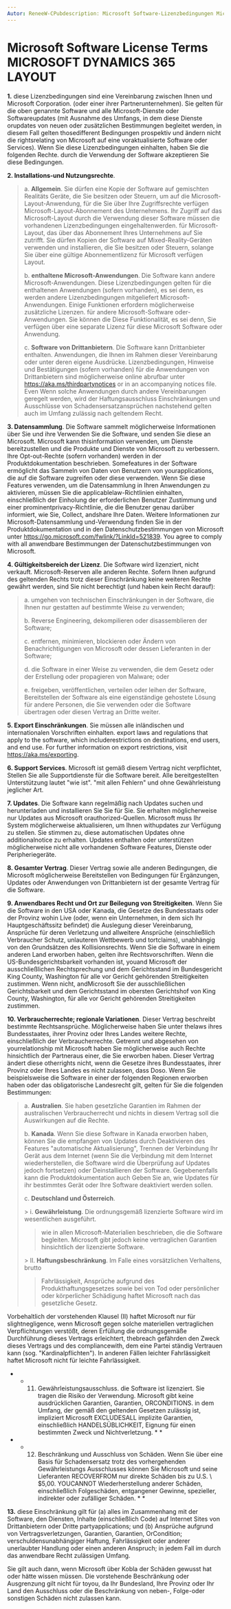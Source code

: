 ```yaml
---
Autor: ReneeW-CPubdescription: Microsoft Software-Lizenzbedingungen Microsoft Dynamics 365 LAYOUTms. Author: renwems. Date: 09/24/2018ms. Service: CRM-onlinems. Topic: articleTitle: Microsoft Software-Lizenzbedingungen Microsoft Dynamics 365-Layout-robots: noindex, nofollow
---
```


Microsoft Software License Terms<br>MICROSOFT DYNAMICS 365 LAYOUT
=================================================================

**1.** diese Lizenzbedingungen sind eine Vereinbarung zwischen Ihnen und Microsoft Corporation.
(oder einer ihrer Partnerunternehmen). Sie gelten für die oben genannte Software und alle
Microsoft-Dienste oder Softwareupdates (mit Ausnahme des Umfangs, in dem diese Dienste orupdates von neuen oder zusätzlichen Bestimmungen begleitet werden, in diesem Fall gelten thosedifferent Bedingungen prospektiv und ändern nicht die rightsrelating von Microsoft auf eine voraktualisierte Software oder Services). Wenn Sie diese Lizenzbedingungen einhalten, haben Sie die folgenden Rechte. durch die Verwendung der Software akzeptieren Sie diese Bedingungen.

**2. Installations-und Nutzungsrechte**.

>   a. **Allgemein**. Sie dürfen eine Kopie der Software auf gemischten
>   Realitäts Geräte, die Sie besitzen oder Steuern, um auf die
>   Microsoft-Layout-Anwendung, für die Sie über Ihre Zugriffsrechte verfügen
>   Microsoft-Layout-Abonnement des Unternehmens. Ihr Zugriff auf das Microsoft-Layout
>   durch die Verwendung dieser Software müssen die vorhandenen Lizenzbedingungen eingehaltenwerden.
>   für Microsoft-Layout, das über das Abonnement Ihres Unternehmens auf Sie zutrifft.
>   Sie dürfen Kopien der Software auf Mixed-Reality-Geräten verwenden und installieren, die Sie
>   besitzen oder Steuern, solange Sie über eine gültige Abonnementlizenz für Microsoft verfügen
>   Layout.
>
>   b. **enthaltene Microsoft-Anwendungen**. Die Software kann andere
>   Microsoft-Anwendungen. Diese Lizenzbedingungen gelten für die enthaltenen
>   Anwendungen (sofern vorhanden), es sei denn, es werden andere Lizenzbedingungen mitgeliefert
>   Microsoft-Anwendungen. Einige Funktionen erfordern möglicherweise zusätzliche Lizenzen.
>   für andere Microsoft-Software oder-Anwendungen. Sie können die
>   Diese Funktionalität, es sei denn, Sie verfügen über eine separate Lizenz für diese Microsoft
>   Software oder Anwendung.
>
>   c. **Software von Drittanbietern**. Die Software kann Drittanbieter enthalten.
>   Anwendungen, die Ihnen im Rahmen dieser Vereinbarung oder unter deren
>   eigene Ausdrücke. Lizenzbedingungen, Hinweise und Bestätigungen (sofern vorhanden) für die
>   Anwendungen von Drittanbietern sind möglicherweise online abrufbar unter
>   <https://aka.ms/thirdpartynotices> or in an accompanying notices file. Even
>   Wenn solche Anwendungen durch andere Vereinbarungen geregelt werden, wird der Haftungsausschluss
>   Einschränkungen und Ausschlüsse von Schadensersatzansprüchen nachstehend gelten auch im Umfang
>   zulässig nach geltendem Recht.

**3. Datensammlung**. Die Software sammelt möglicherweise Informationen über Sie und ihre
Verwenden Sie die Software, und senden Sie diese an Microsoft. Microsoft kann thisinformation verwenden, um Dienste bereitzustellen und die Produkte und Dienste von Microsoft zu verbessern. Ihre Opt-out-Rechte (sofern vorhanden) werden in der Produktdokumentation beschrieben. Somefeatures in der Software ermöglicht das Sammeln von Daten von Benutzern von yourapplications, die auf die Software zugreifen oder diese verwenden. Wenn Sie diese Features verwenden, um die Datensammlung in Ihren Anwendungen zu aktivieren, müssen Sie die applicablelaw-Richtlinien einhalten, einschließlich der Einholung der erforderlichen Benutzer Zustimmung und einer prominentprivacy-Richtlinie, die die Benutzer genau darüber informiert, wie Sie, Collect, andshare Ihre Daten. Weitere Informationen zur Microsoft-Datensammlung und-Verwendung finden Sie in der Produktdokumentation und in den Datenschutzbestimmungen von Microsoft unter
<https://go.microsoft.com/fwlink/?LinkId=521839>. You agree to comply with all
anwendbare Bestimmungen der Datenschutzbestimmungen von Microsoft.

**4. Gültigkeitsbereich der Lizenz**. Die Software wird lizenziert, nicht verkauft. Microsoft-Reserven
alle anderen Rechte. Sofern Ihnen aufgrund des geltenden Rechts trotz dieser Einschränkung keine weiteren Rechte gewährt werden, sind Sie nicht berechtigt (und haben kein Recht darauf):

>   a. umgehen von technischen Einschränkungen in der Software, die Ihnen nur gestatten
>   auf bestimmte Weise zu verwenden;
>
>   b. Reverse Engineering, dekompilieren oder disassemblieren der Software;
>
>   c. entfernen, minimieren, blockieren oder Ändern von Benachrichtigungen von Microsoft oder dessen
>   Lieferanten in der Software;
>
>   d. die Software in einer Weise zu verwenden, die dem Gesetz oder der Erstellung oder
>   propagieren von Malware; oder
>
>   e. freigeben, veröffentlichen, verteilen oder leihen der Software, Bereitstellen der Software als
>   eine eigenständige gehostete Lösung für andere Personen, die Sie verwenden oder die Software übertragen oder
>   diesen Vertrag an Dritte weiter.

**5. Export Einschränkungen**. Sie müssen alle inländischen und internationalen Vorschriften einhalten.
export laws and regulations that apply to the software, which includerestrictions on destinations, end users, and end use. For further information on export restrictions, visit <https://aka.ms/exporting>.

**6. Support Services**. Microsoft ist gemäß diesem Vertrag nicht verpflichtet,
Stellen Sie alle Supportdienste für die Software bereit. Alle bereitgestellten Unterstützung lautet "wie ist".
"mit allen Fehlern" und ohne Gewährleistung jeglicher Art.

**7. Updates**. Die Software kann regelmäßig nach Updates suchen und herunterladen
und installieren Sie Sie für Sie. Sie erhalten möglicherweise nur Updates aus Microsoft orauthorized-Quellen. Microsoft muss Ihr System möglicherweise aktualisieren, um Ihnen withupdates zur Verfügung zu stellen. Sie stimmen zu, diese automatischen Updates ohne additionalnotice zu erhalten. Updates enthalten oder unterstützen möglicherweise nicht alle vorhandenen Software Features, Dienste oder Peripheriegeräte.

**8. Gesamter Vertrag**. Dieser Vertrag sowie alle anderen Bedingungen, die Microsoft möglicherweise
Bereitstellen von Bedingungen für Ergänzungen, Updates oder Anwendungen von Drittanbietern ist der gesamte Vertrag für die Software.

**9. Anwendbares Recht und Ort zur Beilegung von Streitigkeiten**. Wenn Sie die
Software in den USA oder Kanada, die Gesetze des Bundesstaats oder der Provinz wohin Live (oder, wenn ein Unternehmen, in dem sich Ihr Hauptgeschäftssitz befindet) die Auslegung dieser Vereinbarung, Ansprüche für deren Verletzung und allweitere Ansprüche (einschließlich Verbraucher Schutz, unlauteren Wettbewerb und tortclaims), unabhängig von den Grundsätzen des Kollisionsrechts. Wenn Sie die Software in einem anderen Land erworben haben, gelten ihre Rechtsvorschriften. Wenn die US-Bundesgerichtsbarkeit vorhanden ist, youand Microsoft der ausschließlichen Rechtsprechung und dem Gerichtsstand im Bundesgericht King County, Washington für alle vor Gericht gehörenden Streitigkeiten zustimmen. Wenn nicht, andMicrosoft Sie der ausschließlichen Gerichtsbarkeit und dem Gerichtsstand im obersten Gerichtshof von King County, Washington, für alle vor Gericht gehörenden Streitigkeiten zustimmen.

**10. Verbraucherrechte; regionale Variationen**. Dieser Vertrag beschreibt bestimmte
Rechtsansprüche. Möglicherweise haben Sie unter thelaws ihres Bundesstaates, ihrer Provinz oder Ihres Landes weitere Rechte, einschließlich der Verbraucherrechte. Getrennt und abgesehen von yourrelationship mit Microsoft haben Sie möglicherweise auch Rechte hinsichtlich der Partneraus einer, die Sie erworben haben. Dieser Vertrag ändert diese otherrights nicht, wenn die Gesetze ihres Bundesstaates, ihrer Provinz oder Ihres Landes es nicht zulassen, dass Doso. Wenn Sie beispielsweise die Software in einer der folgenden Regionen erworben haben oder das obligatorische Landesrecht gilt, gelten für Sie die folgenden Bestimmungen:

>   a. **Australien**. Sie haben gesetzliche Garantien im Rahmen der australischen
>   Verbraucherrecht und nichts in diesem Vertrag soll die Auswirkungen auf die
>   Rechte.
>
>   b. **Kanada**. Wenn Sie diese Software in Kanada erworben haben, können Sie die
>   empfangen von Updates durch Deaktivieren des Features "automatische Aktualisierung", Trennen der Verbindung
>   Ihr Gerät aus dem Internet (wenn Sie die Verbindung mit dem Internet wiederherstellen,
>   die Software wird die Überprüfung auf Updates jedoch fortsetzen) oder
>   Deinstallieren der Software. Gegebenenfalls kann die Produktdokumentation auch
>   Geben Sie an, wie Updates für ihr bestimmtes Gerät oder Ihre Software deaktiviert werden sollen.
>
>   c. **Deutschland und Österreich**.
>
> &gt; i. **Gewährleistung**. Die ordnungsgemäß lizenzierte Software wird im wesentlichen ausgeführt.
> > wie in allen Microsoft-Materialien beschrieben, die die Software begleiten.
> > Microsoft gibt jedoch keine vertraglichen Garantien hinsichtlich der
> > lizenzierte Software.
> >
> &gt; II. **Haftungsbeschränkung**. Im Falle eines vorsätzlichen Verhaltens, brutto
> > Fahrlässigkeit, Ansprüche aufgrund des Produkthaftungsgesetzes sowie bei
> > von Tod oder persönlicher oder körperlicher Schädigung haftet Microsoft nach
> > das gesetzliche Gesetz.

Vorbehaltlich der vorstehenden Klausel (II) haftet Microsoft nur für slightnegligence, wenn Microsoft gegen solche materiellen vertraglichen Verpflichtungen verstößt, deren Erfüllung die ordnungsgemäße Durchführung dieses Vertrags erleichtert, thebreach gefährden den Zweck dieses Vertrags und des compliancewith, dem eine Partei ständig Vertrauen kann (sog. "Kardinalpflichten"). In anderen Fällen leichter Fahrlässigkeit haftet Microsoft nicht für leichte Fahrlässigkeit.

* * 11. Gewährleistungsausschluss. die Software ist lizenziert. Sie tragen die
Risiko der Verwendung. Microsoft gibt keine ausdrücklichen Garantien, Garantien, ORCONDITIONS. in dem Umfang, der gemäß den geltenden Gesetzen zulässig ist, impliziert Microsoft EXCLUDESALL implizite Garantien, einschließlich HANDELSÜBLICHKEIT, Eignung für einen bestimmten Zweck und Nichtverletzung. * *

* * 12. Beschränkung und Ausschluss von Schäden. Wenn Sie über eine Basis für
Schadensersatz trotz des vorhergehenden Gewährleistungs Ausschlusses können Sie Microsoft und seine Lieferanten RECOVERFROM nur direkte Schäden bis zu U.S. \ $5,00. YOUCANNOT Wiederherstellung anderer Schäden, einschließlich Folgeschäden, entgangener Gewinne, spezieller, indirekter oder zufälliger Schäden. * *

**13.** diese Einschränkung gilt für (a) alles im Zusammenhang mit der Software, den Diensten,
Inhalte (einschließlich Code) auf Internet Sites von Drittanbietern oder Dritte partyapplications; und (b) Ansprüche aufgrund von Vertragsverletzungen, Garantien, Garantien, OrCondition; verschuldensunabhängiger Haftung, Fahrlässigkeit oder anderer unerlaubter Handlung oder einen anderen Anspruch; in jedem Fall im durch das anwendbare Recht zulässigen Umfang.

Sie gilt auch dann, wenn Microsoft über Kobla der Schäden gewusst hat oder hätte wissen müssen. Die vorstehende Beschränkung oder Ausgrenzung gilt nicht für toyou, da Ihr Bundesland, Ihre Provinz oder Ihr Land den Ausschluss oder die Beschränkung von neben-, Folge-oder sonstigen Schäden nicht zulassen kann.

